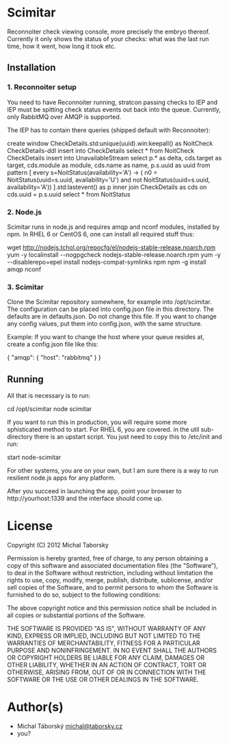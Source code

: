 # Scimitar

Reconnoiter check viewing console, more precisely the embryo thereof. Currently
it only shows the status of your checks: what was the last run time, how it 
went, how long it took etc.

## Installation

### 1. Reconnoiter setup

You need to have Reconnoiter running, stratcon passing checks to IEP and IEP 
must be spitting check status events out back into the queue. Currently, only
RabbitMQ over AMQP is supported.

The IEP has to contain there queries (shipped default with Reconnoiter):

  <queries master="iep">
    <statement id="6cc613a4-7f9c-11de-973f-db7e8ccb2e5c" provides="CheckDetails-ddl">
      <epl>create window CheckDetails.std:unique(uuid).win:keepall() as NoitCheck</epl>
    </statement>
    <statement id="76598f5e-7f9c-11de-9f5b-ebb4dcb2494e" provides="CheckDetails">
      <requires>CheckDetails-ddl</requires>
      <epl>insert into CheckDetails select * from NoitCheck</epl>
    </statement>
    <statement id="ba189f08-7f99-11de-9013-733772d37479" provides="UnavailableStream">
      <requires>CheckDetails</requires>
      <epl>insert into UnavailableStream
           select p.* as delta, cds.target as target, cds.module as module,
                  cds.name as name, p.s.uuid as uuid
           from pattern [ every
                          s=NoitStatus(availability='A') ->
                          ( n0 = NoitStatus(uuid=s.uuid, availability='U')
                            and not NoitStatus(uuid=s.uuid, availability='A'))
                        ].std:lastevent() as p
           inner join CheckDetails as cds on cds.uuid = p.s.uuid
      </epl>
    </statement>
    <query id="ce6bf8d2-3dd7-11de-a45c-a7df160cba9e" topic="status">
      <epl>select * from NoitStatus</epl>
    </query>
  </queries>

### 2. Node.js

Scimitar runs in node.js and requires amqp and nconf modules, installed by npm.
In RHEL 6 or CentOS 6, one can install all required stuff thus:

  wget http://nodejs.tchol.org/repocfg/el/nodejs-stable-release.noarch.rpm
  yum -y localinstall --nogpgcheck nodejs-stable-release.noarch.rpm
  yum -y --disablerepo=epel install nodejs-compat-symlinks npm
  npm -g install amqp nconf
  
### 3. Scimitar

Clone the Scimitar repository somewhere, for example into /opt/scimitar. The
configuration can be placed into config.json file in this directory. The
defaults are in defaults.json. Do not change this file. If you want to change
any config values, put them into config.json, with the same structure.

Example:
If you want to change the host where your queue resides at, create a config.json
file like this:

  { 
    "amqp": { 
      "host": "rabbitmq" 
    } 
  }

## Running

All that is necessary is to run:

  cd /opt/scimitar
  node scimitar

If you want to run this in production, you will require some more sphisticated
method to start. For RHEL 6, you are covered. in the util sub-directory there
is an upstart script. You just need to copy this to /etc/init and run:

  start node-scimitar
  
For other systems, you are on your own, but I am sure there is a way to run
resilient node.js apps for any platform.

After you succeed in launching the app, point your browser to http://yourhost:1339
and the interface should come up. 

# License

Copyright (C) 2012 Michal Taborsky

Permission is hereby granted, free of charge, to any person obtaining a copy of 
this software and associated documentation files (the "Software"), to deal in 
the Software without restriction, including without limitation the rights to 
use, copy, modify, merge, publish, distribute, sublicense, and/or sell copies of
the Software, and to permit persons to whom the Software is furnished to do so,
subject to the following conditions:

The above copyright notice and this permission notice shall be included in all 
copies or substantial portions of the Software.

THE SOFTWARE IS PROVIDED "AS IS", WITHOUT WARRANTY OF ANY KIND, EXPRESS OR 
IMPLIED, INCLUDING BUT NOT LIMITED TO THE WARRANTIES OF MERCHANTABILITY, FITNESS
FOR A PARTICULAR PURPOSE AND NONINFRINGEMENT. IN NO EVENT SHALL THE AUTHORS OR 
COPYRIGHT HOLDERS BE LIABLE FOR ANY CLAIM, DAMAGES OR OTHER LIABILITY, WHETHER 
IN AN ACTION OF CONTRACT, TORT OR OTHERWISE, ARISING FROM, OUT OF OR IN 
CONNECTION WITH THE SOFTWARE OR THE USE OR OTHER DEALINGS IN THE SOFTWARE.

# Author(s)

  * Michal Táborský <michal@taborsky.cz>
  * you?
      